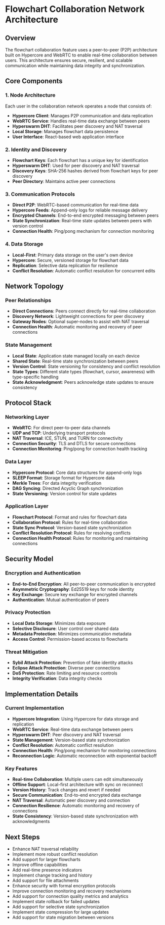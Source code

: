 # Flowchart Collaboration Network Architecture

## Overview

The flowchart collaboration feature uses a peer-to-peer (P2P) architecture built on Hypercore and WebRTC to enable real-time collaboration between users. This architecture ensures secure, resilient, and scalable communication while maintaining data integrity and synchronization.

## Core Components

### 1. Node Architecture

Each user in the collaboration network operates a node that consists of:

- **Hypercore Client**: Manages P2P communication and data replication
- **WebRTC Service**: Handles real-time data exchange between peers
- **Hyperswarm DHT**: Facilitates peer discovery and NAT traversal
- **Local Storage**: Manages flowchart data persistence
- **User Interface**: React-based web application interface

### 2. Identity and Discovery

- **Flowchart Keys**: Each flowchart has a unique key for identification
- **Hyperswarm DHT**: Used for peer discovery and NAT traversal
- **Discovery Keys**: SHA-256 hashes derived from flowchart keys for peer discovery
- **Peer Directory**: Maintains active peer connections

### 3. Communication Protocols

- **Direct P2P**: WebRTC-based communication for real-time data
- **Hypercore Feeds**: Append-only logs for reliable message delivery
- **Encrypted Channels**: End-to-end encrypted messaging between peers
- **State Synchronization**: Real-time state updates between peers with version control
- **Connection Health**: Ping/pong mechanism for connection monitoring

### 4. Data Storage

- **Local-First**: Primary data storage on the user's own device
- **Hypercore**: Secure, versioned storage for flowchart data
- **Replication**: Selective data replication for resilience
- **Conflict Resolution**: Automatic conflict resolution for concurrent edits

## Network Topology

### Peer Relationships

- **Direct Connections**: Peers connect directly for real-time collaboration
- **Discovery Network**: Lightweight connections for peer discovery
- **Gateway Nodes**: Optional super-nodes to assist with NAT traversal
- **Connection Health**: Automatic monitoring and recovery of peer connections

### State Management

- **Local State**: Application state managed locally on each device
- **Shared State**: Real-time state synchronization between peers
- **Version Control**: State versioning for consistency and conflict resolution
- **State Types**: Different state types (flowchart, cursor, awareness) with type-specific handling
- **State Acknowledgment**: Peers acknowledge state updates to ensure consistency

## Protocol Stack

### Networking Layer

- **WebRTC**: For direct peer-to-peer data channels
- **UDP and TCP**: Underlying transport protocols
- **NAT Traversal**: ICE, STUN, and TURN for connectivity
- **Connection Security**: TLS and DTLS for secure connections
- **Connection Monitoring**: Ping/pong for connection health tracking

### Data Layer

- **Hypercore Protocol**: Core data structures for append-only logs
- **SLEEP Format**: Storage format for Hypercore data
- **Merkle Trees**: For data integrity verification
- **DAG Syncing**: Directed Acyclic Graph synchronization
- **State Versioning**: Version control for state updates

### Application Layer

- **Flowchart Protocol**: Format and rules for flowchart data
- **Collaboration Protocol**: Rules for real-time collaboration
- **State Sync Protocol**: Version-based state synchronization
- **Conflict Resolution Protocol**: Rules for resolving conflicts
- **Connection Health Protocol**: Rules for monitoring and maintaining connections

## Security Model

### Encryption and Authentication

- **End-to-End Encryption**: All peer-to-peer communication is encrypted
- **Asymmetric Cryptography**: Ed25519 keys for node identity
- **Key Exchange**: Secure key exchange for encrypted channels
- **Authentication**: Mutual authentication of peers

### Privacy Protection

- **Local Data Storage**: Minimizes data exposure
- **Selective Disclosure**: User control over shared data
- **Metadata Protection**: Minimizes communication metadata
- **Access Control**: Permission-based access to flowcharts

### Threat Mitigation

- **Sybil Attack Protection**: Prevention of fake identity attacks
- **Eclipse Attack Protection**: Diverse peer connections
- **DoS Protection**: Rate limiting and resource controls
- **Integrity Verification**: Data integrity checks

## Implementation Details

### Current Implementation

- **Hypercore Integration**: Using Hypercore for data storage and replication
- **WebRTC Service**: Real-time data exchange between peers
- **Hyperswarm DHT**: Peer discovery and NAT traversal
- **State Management**: Version-based state synchronization
- **Conflict Resolution**: Automatic conflict resolution
- **Connection Health**: Ping/pong mechanism for monitoring connections
- **Reconnection Logic**: Automatic reconnection with exponential backoff

### Key Features

- **Real-time Collaboration**: Multiple users can edit simultaneously
- **Offline Support**: Local-first architecture with sync on reconnect
- **Version History**: Track changes and revert if needed
- **Secure Communication**: End-to-end encrypted data exchange
- **NAT Traversal**: Automatic peer discovery and connection
- **Connection Resilience**: Automatic monitoring and recovery of connections
- **State Consistency**: Version-based state synchronization with acknowledgments

## Next Steps

- Enhance NAT traversal reliability
- Implement more robust conflict resolution
- Add support for larger flowcharts
- Improve offline capabilities
- Add real-time presence indicators
- Implement change tracking and history
- Add support for file attachments
- Enhance security with formal encryption protocols
- Improve connection monitoring and recovery mechanisms
- Add support for connection quality metrics and analytics
- Implement state rollback for failed updates
- Add support for selective state synchronization
- Implement state compression for large updates
- Add support for state migration between versions 